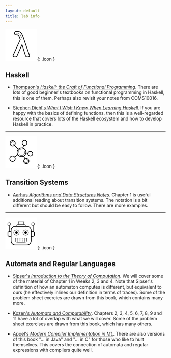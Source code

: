 ```yaml
---
layout: default
title: lab info
---
```


![ icon](assets/icons8-lambda-100.png){: .icon }
## Haskell

  * [Thompson's *Haskell: the Craft of Functional Programming*](https://bris.on.worldcat.org/v2/oclc/741807421).  There are lots of good beginner's textbooks on functional programming in Haskell, this is one of them.  Perhaps also revisit your notes from COMS10016.

  * [Stephen Diehl's *What I Wish I Knew When Learning Haskell*](http://dev.stephendiehl.com/hask/). If you are happy with the basics of defining functions, then this is a well-regarded resource that covers lots of the Haskell ecosystem and how to develop Haskell in practice.

* * *

![map icon](assets/icons8-mind-map-100.png){: .icon }
## Transition Systems

  * [Aarhus *Algorithms and Data Structures Notes*](https://cs.au.dk/~gerth/dADS1-12/daimi-fn64.pdf). Chapter 1 is useful additional reading about transition systems.  The notation is a bit different but should be easy to follow.  There are more examples.

* * *

![robot icon](assets/icons8-bot-100.png){: .icon }
## Automata and Regular Languages

  * [Sipser's *Introduction to the Theory of Computation*](https://bris.on.worldcat.org/v2/oclc/1100692691). We will cover some of the material of Chapter 1 in Weeks 2, 3 and 4.  Note that Sipser's definition of how an automaton computes is different, but equivalent to ours (he effectively inlines our definition in terms of traces).  Some of the problem sheet exercies are drawn from this book, which contains many more.

  * [Kozen's *Automata and Computability*](https://bris.on.worldcat.org/v2/oclc/959147733). Chapters 2, 3, 4, 5, 6, 7, 8, 9 and 11 have a lot of overlap with what we will cover.  Some of the problem sheet exercises are drawn from this book, which has many others.

  * [Appel's *Modern Compiler Implementation in ML*](https://bris.on.worldcat.org/v2/oclc/985378534). There are also versions of this book "... in Java" and "... in C" for those who like to hurt themselves.  This covers the connection of automata and regular expressions with compilers quite well.


  